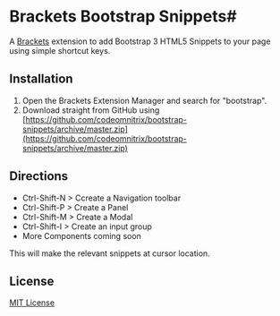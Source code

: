 # Brackets Bootstrap Snippets#

A [Brackets](http://brackets.io/) extension to add Bootstrap 3 HTML5 Snippets to your page using simple shortcut keys.

## Installation ##
1. Open the Brackets Extension Manager and search for "bootstrap".
2. Download straight from GitHub using [https://github.com/codeomnitrix/bootstrap-snippets/archive/master.zip](https://github.com/codeomnitrix/bootstrap-snippets/archive/master.zip)

## Directions ##
* Ctrl-Shift-N > Ccreate a Navigation toolbar
* Ctrl-Shift-P > Create a Panel
* Ctrl-Shift-M > Create a Modal
* Ctrl-Shift-I > Create an input group
* More Components coming soon

This will make the relevant snippets at cursor location.

## License ##
[MIT License](LICENSE)
